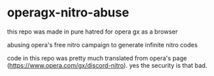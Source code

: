 # operagx-nitro-abuse
this repo was made in pure hatred for opera gx as a browser

abusing opera's free nitro campaign to generate infinite nitro codes

code in this repo was pretty much translated from opera's page (https://www.opera.com/gx/discord-nitro). yes the security is that bad.
